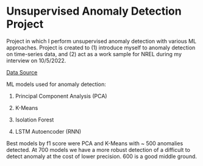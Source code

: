 # Unsupervised Anomaly Detection Project
Project in which I perform unsupervised anomaly detection with various ML approaches. Project is created to (1) introduce myself to anomaly detection on time-series data, and (2) act as a work sample for NREL during my interview on 10/5/2022.

[Data Source](https://raw.githubusercontent.com/numenta/NAB/master/data/realKnownCause/machine_temperature_system_failure.csv)

ML models used for anomaly detection: 

1. Principal Component Analysis (PCA)

2. K-Means

3. Isolation Forest

4. LSTM Autoencoder (RNN)

Best models by f1 score were PCA and K-Means with ~ 500 anomalies detected. At 700 models we have a more robust detection of a difficult to detect anomaly at the cost of lower precision. 600 is a good middle ground.
